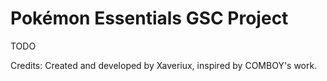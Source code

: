 # Pokémon Essentials GSC Project

TODO




Credits:
Created and developed by Xaveriux, inspired by COMBOY's work.